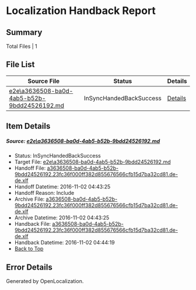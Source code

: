 # <a name='report-top'></a> Localization Handback Report

## Summary
 Total Files | 1

## File List
 Source File | Status | Details 
 ----------- | ------ | ------- 
 [e2e\a3636508-ba0d-4ab5-b52b-9bdd24526192.md](https://github.com/OpenLocalizationTestOrg/ol-test0/blob/26f65efa2763fdd11922af556ce1cd6244f0adbd/e2e/a3636508-ba0d-4ab5-b52b-9bdd24526192.md) | InSyncHandedBackSuccess | [Details](#60defa60fe12e0b6c7d2d0c47ff904df042000171)

## Item Details
##### <a name='60defa60fe12e0b6c7d2d0c47ff904df042000171'></a> Source: [e2e\a3636508-ba0d-4ab5-b52b-9bdd24526192.md](https://github.com/OpenLocalizationTestOrg/ol-test0/blob/26f65efa2763fdd11922af556ce1cd6244f0adbd/e2e/a3636508-ba0d-4ab5-b52b-9bdd24526192.md)
* Status: InSyncHandedBackSuccess
* Target File: [e2e\a3636508-ba0d-4ab5-b52b-9bdd24526192.md](https://github.com/OpenLocalizationTestOrg/ol-test0-dede/blob/8c7d9903d3a0c2be259bd07dcde1f742018fb98e/e2e/a3636508-ba0d-4ab5-b52b-9bdd24526192.md)
* Handoff File: [a3636508-ba0d-4ab5-b52b-9bdd24526192.23fc36f000ff382d855676566cfb15d7ba32cd81.de-de.xlf](https://github.com/OpenLocalizationTestOrg/ol-test0-handoff/blob/297b6ee03e8554816a033bac97140a38087ed866/ol-handoff/OpenLocalizationTestOrg/ol-test0-dede/yufeih/ht/a3636508-ba0d-4ab5-b52b-9bdd24526192.23fc36f000ff382d855676566cfb15d7ba32cd81.de-de.xlf)
* Handoff Datetime: 2016-11-02 04:43:25
* Handoff Reason: Include
* Archive File: [a3636508-ba0d-4ab5-b52b-9bdd24526192.23fc36f000ff382d855676566cfb15d7ba32cd81.de-de.xlf](https://github.com/OpenLocalizationTestOrg/ol-test0-handoff/blob/bc848807881b85d0cee485f893392da49707f153/ol-archive/OpenLocalizationTestOrg/ol-test0-dede/yufeih/ht/a3636508-ba0d-4ab5-b52b-9bdd24526192.23fc36f000ff382d855676566cfb15d7ba32cd81.de-de.xlf)
* Archive Datetime: 2016-11-02 04:43:25
* Handback File: [a3636508-ba0d-4ab5-b52b-9bdd24526192.23fc36f000ff382d855676566cfb15d7ba32cd81.de-de.xlf](https://github.com/OpenLocalizationTestOrg/ol-test0-handback/blob/0c5cc2778b502b6c1cd21baee7d30ffca5db685a/ol-handback/OpenLocalizationTestOrg/ol-test0-dede/yufeih/ht/a3636508-ba0d-4ab5-b52b-9bdd24526192.23fc36f000ff382d855676566cfb15d7ba32cd81.de-de.xlf)
* Handback Datetime: 2016-11-02 04:44:19
* [Back to Top](#report-top)


## Error Details

Generated by OpenLocalization.
